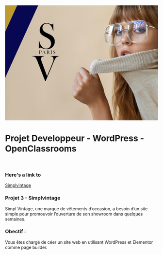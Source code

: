 ![](screenshot.png)

# Projet Developpeur - WordPress - OpenClassrooms
</br>

### Here's a link to <br>
<a href="https://raquel-salamone.fr/simplvintage/" target="_blank" alt=Booki style="margin-top: 10px;"> Simplvintage</a>
</br>


### Projet 3 - Simplvintage <br>
Simpl Vintage, une marque de vêtements d’occasion, a besoin d’un site simple pour promouvoir l’ouverture de son showroom dans quelques semaines.  

### Obectif :<br>
Vous êtes chargé  de céer un site web en utilisant WordPress et Elementor comme page builder. 
<br>
